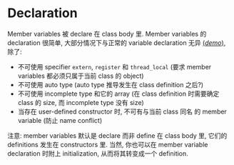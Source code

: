 # Declaration

Member variables 被 declare 在 class body 里.
Member variables 的 declaration 很简单, 大部分情况下与正常的 variable declaration 无异 [(*demo*)](psi_element://coffee),
除了:
- 不可使用 specifier `extern`, `register` 和 `thread_local` (要求 member variables 都必须只属于当前 class 的 object)
- 不可使用 auto type (auto type 推导发生在 class definition 之后?)
- 不可使用 incomplete type 和它的 array (在 class definition 时需要确定 class 的 size, 而 incomplete type 没有 size)
- 当存在 user-defined constructor 时, 不可有与当前 class 同名 的 member variable (防止 name conflict) 

注意: member variables 默认是 declare 而非 define 在 class body 里, 它们的 definitions 发生在 constructors 里.
当然, 你也可以在 member variable declaration 时附上 initialization, 从而将其转变成一个 definition.
